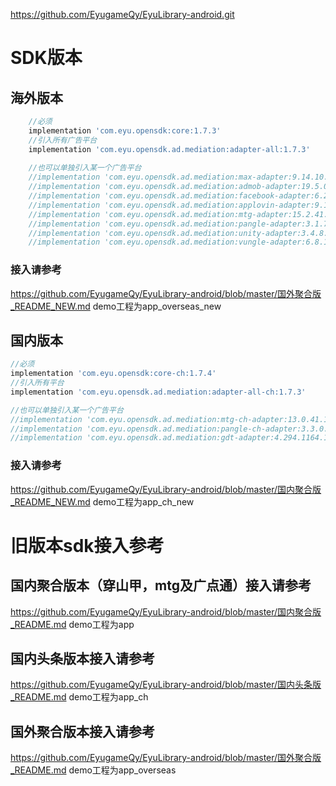 https://github.com/EyugameQy/EyuLibrary-android.git

# SDK版本
## 海外版本
```groovy
    //必须
    implementation 'com.eyu.opensdk:core:1.7.3'
    //引入所有广告平台
    implementation 'com.eyu.opensdk.ad.mediation:adapter-all:1.7.3'
    
    //也可以单独引入某一个广告平台
    //implementation 'com.eyu.opensdk.ad.mediation:max-adapter:9.14.10.10'
    //implementation 'com.eyu.opensdk.ad.mediation:admob-adapter:19.5.0.10'
    //implementation 'com.eyu.opensdk.ad.mediation:facebook-adapter:6.2.0.10'
    //implementation 'com.eyu.opensdk.ad.mediation:applovin-adapter:9.14.9.10'
    //implementation 'com.eyu.opensdk.ad.mediation:mtg-adapter:15.2.41.10'
    //implementation 'com.eyu.opensdk.ad.mediation:pangle-adapter:3.1.7.5.10'
    //implementation 'com.eyu.opensdk.ad.mediation:unity-adapter:3.4.8.10'
    //implementation 'com.eyu.opensdk.ad.mediation:vungle-adapter:6.8.1.10'
```
### 接入请参考
https://github.com/EyugameQy/EyuLibrary-android/blob/master/国外聚合版_README_NEW.md
demo工程为app_overseas_new

## 国内版本
```groovy
//必须
implementation 'com.eyu.opensdk:core-ch:1.7.4'
//引入所有平台
implementation 'com.eyu.opensdk.ad.mediation:adapter-all-ch:1.7.3'

//也可以单独引入某一个广告平台
//implementation 'com.eyu.opensdk.ad.mediation:mtg-ch-adapter:13.0.41.10'
//implementation 'com.eyu.opensdk.ad.mediation:pangle-ch-adapter:3.3.0.3.10'
//implementation 'com.eyu.opensdk.ad.mediation:gdt-adapter:4.294.1164.10

```
### 接入请参考
https://github.com/EyugameQy/EyuLibrary-android/blob/master/国内聚合版_README_NEW.md
demo工程为app_ch_new


# 旧版本sdk接入参考
## 国内聚合版本（穿山甲，mtg及广点通）接入请参考
https://github.com/EyugameQy/EyuLibrary-android/blob/master/国内聚合版_README.md
demo工程为app

## 国内头条版本接入请参考
https://github.com/EyugameQy/EyuLibrary-android/blob/master/国内头条版_README.md
demo工程为app_ch

## 国外聚合版本接入请参考
https://github.com/EyugameQy/EyuLibrary-android/blob/master/国外聚合版_README.md
demo工程为app_overseas